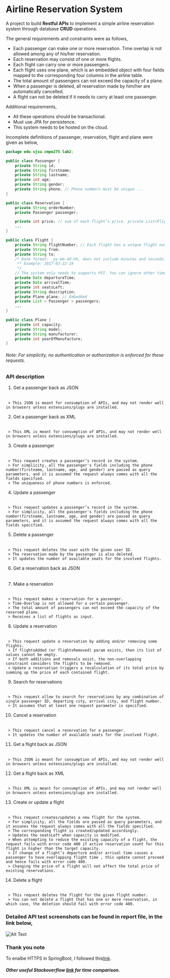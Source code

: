 # Airline Reservation System
A project to build **Restful APIs** to implement a simple  airline reservation system through database **CRUD** operations.

The general requirements and constraints were as follows,
* Each passenger can make one or more reservation. Time overlap is not allowed among any of his/her reservation.
* Each reservation may consist of one or more flights.
* Each flight can carry one or more passengers.
* Each flight uses one plane, which is an embedded object with four fields mapped to the corresponding four columns in the airline table.
* The total amount of passengers can not exceed the capacity of a plane.
* When a passenger is deleted, all reservation made by him/her are automatically cancelled.
* A flight can not be deleted if it needs to carry at least one passenger.

Additional requirements,
* All these operations should be transactional.
* Must use JPA for persistence.
* This system needs to be hosted on the cloud.

Incomplete  definitions of passenger, reservation, flight and plane were given as below,
```java
package edu.sjsu.cmpe275.lab2;

public class Passenger {
    private String id;
    private String firstname;
    private String lastname;
    private int age;
    private String gender;
    private String phone; // Phone numbers must be unique ...
}

public class Reservation {
    private String orderNumber;
    private Passenger passenger;

    private int price; // sum of each flight’s price. private List<Flight> flights;
    ...
}

public class Flight {
    private String flightNumber; // Each flight has a unique flight number. private int price;
    private String from;
    private String to;
    /* Date format:  yy-mm-dd-hh, does not include minutes and seconds.
     ** Example: 2017-03-22-19
     */
    // The system only needs to supports PST. You can ignore other time zones.
    private Date departureTime;
    private Date arrivalTime;
    private int seatsLeft;
    private String description;
    private Plane plane; // Embedded
    private List < Passenger > passengers;
    ...
}

public class Plane {
    private int capacity;
    private String model;
    private String manufacturer;
    private int yearOfManufacture;
}
```
###### Note: For simplicity, no authentication or authorization is enforced for these requests.

### API description
 1. Get a passenger back as JSON
 ######
     > This JSON is meant for consumption of APIs, and may not render well in browsers unless extensions/plugs are installed.
 2. Get a passenger back as XML
 ######
     > This XML is meant for consumption of APIs, and may not render well in browsers unless extensions/plugs are installed.
 3. Create a passenger
 ######
     > This request creates a passenger’s record in the system. 
     > For simplicity, all the passenger's fields including the phone number(firstname, lastname, age, and gender) are passed as query parameters, and it is assumed the request always comes with all the fields specified.
     > The uniqueness of phone numbers is enforced.
 4. Update a passenger
 ######
     > This request updates a passenger’s record in the system.
     > For simplicity, all the passenger's fields including the phone number(firstname, lastname, age, and gender) are passed as query parameters, and it is assumed the request always comes with all the fields specified.
 5. Delete a passenger
 ######
     > This request deletes the user with the given user ID.
     > The reservation made by the passenger is also deleted.
     > It updates the number of available seats for the involved flights.
 6. Get a reservation back as JSON
 ######
 7. Make a reservation
 ######
     > This request makes a reservation for a passenger.
     > Time-Overlap is not allowed for a certain passenger.
     > The total amount of passengers can not exceed the capacity of the reserved plane.
     > Receives a list of flights as input.
 8. Update a reservation 
 ######
     > This request update a reservation by adding and/or removing some flights.
     > If flightsAdded (or flightsRemoved) param exists, then its list of values cannot be empty.
     > If both additions and removals exist, the non-overlapping constraint considers the flights to be removed.
     > Update a reservation triggers a recalculation of its total price by summing up the price of each contained flight.    
 9. Search for reservations
 ######
     > This request allow to search for reservations by any combination of single passenger ID, departing city, arrival city, and flight number.
     > It assumes that at least one request parameter is specified.
 10. Cancel a reservation
 ######
     > This request cancel a reservation for a passenger.
     > It updates the number of available seats for the involved flight.
 11. Get a flight back as JSON
 ######
     > This JSON is meant for consumption of APIs, and may not render well in browsers unless extensions/plugs are installed.
 12. Get a flight back as XML
 ######
     > This XML is meant for consumption of APIs, and may not render well in browsers unless extensions/plugs are installed.
 13. Create or update a flight
 ######
     > This request creates/updates a new flight for the system.
     > For simplicity, all the fields are passed as query parameters, and it assunes the request always comes with all the fields specified.
     > The corresponding flight is created/updated accordingly.
     > Updates the seatsLeft when capacity is modified.
     > When attempting to reduce the existing capacity of a flight, the request fails with error code 400 if active reservation count for this flight is higher than the target capacity.
     > If change of a flight’s departure and/or arrival time causes a passenger to have overlapping flight time , this update cannot proceed and hence fails with error code 400.
     > Changing the price of a flight will not affect the total price of existing reservations.
 14. Delete a flight
 ######
     > This request deletes the flight for the given flight number.
     > You can not delete a flight that has one or more reservation, in which case, the deletion should fail with error code 400.

### Detailed API test screenshots can be found in report file, in the link below,
![Alt Text]()

### Thank you note
To enalbe HTTPS in SpringBoot, I followed this[link](drissamri.be/blog/java/enable-https-in-spring-boot/).

##### Other useful Stackoverflow [link](stackoverflow.com/questions/24497809/compare-intervals-jodatime-in-alist-for-overlap) for time comparison.
    



    
    
